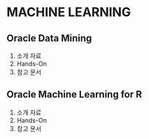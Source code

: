 MACHINE LEARNING
===
Oracle Data Mining
---
1. 소개 자료
2. Hands-On
3. 참고 문서



Oracle Machine Learning for R
---
1. 소개 자료
2. Hands-On
3. 참고 문서
